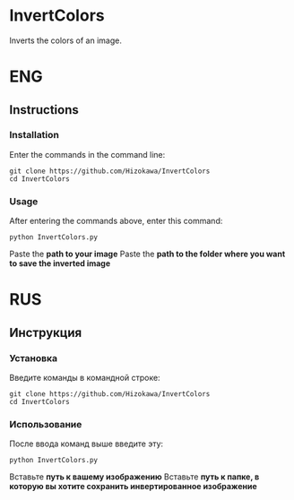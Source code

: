 # InvertColors
Inverts the colors of an image.

# ENG
## Instructions
### Installation
Enter the commands in the command line:
```
git clone https://github.com/Hizokawa/InvertColors
cd InvertColors
```
### Usage
After entering the commands above, enter this command:
```
python InvertColors.py
```
Paste the **path to your image**
Paste the **path to the folder where you want to save the inverted image**

# RUS
## Инструкция
### Установка
Введите команды в командной строке:
```
git clone https://github.com/Hizokawa/InvertColors
cd InvertColors
```
### Использование
После ввода команд выше введите эту:
```
python InvertColors.py
```
Вставьте **путь к вашему изображению**
Вставьте **путь к папке, в которую вы хотите сохранить инвертированное изображение**
